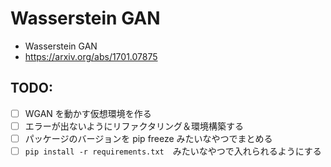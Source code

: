 # Wasserstein GAN

- Wasserstein GAN
- https://arxiv.org/abs/1701.07875

## TODO:

- [ ] WGAN を動かす仮想環境を作る
- [ ] エラーが出ないようにリファクタリング＆環境構築する
- [ ] パッケージのバージョンを pip freeze みたいなやつでまとめる
- [ ] `pip install -r requirements.txt`　みたいなやつで入れられるようにする
